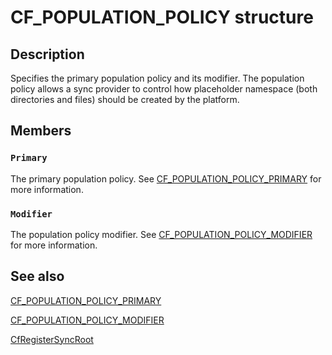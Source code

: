 # CF_POPULATION_POLICY structure

## Description

Specifies the primary population policy and its modifier. The population policy allows a sync provider to control how placeholder namespace (both directories and files) should be created by the platform.

## Members

### `Primary`

The primary population policy. See [CF_POPULATION_POLICY_PRIMARY](https://learn.microsoft.com/windows/win32/api/cfapi/ne-cfapi-cf_population_policy_primary) for more information.

### `Modifier`

The population policy modifier. See [CF_POPULATION_POLICY_MODIFIER](https://learn.microsoft.com/windows/win32/api/cfapi/ne-cfapi-cf_population_policy_modifier) for more information.

## See also

[CF_POPULATION_POLICY_PRIMARY](https://learn.microsoft.com/windows/win32/api/cfapi/ne-cfapi-cf_population_policy_primary)

[CF_POPULATION_POLICY_MODIFIER](https://learn.microsoft.com/windows/win32/api/cfapi/ne-cfapi-cf_population_policy_modifier)

[CfRegisterSyncRoot](https://learn.microsoft.com/windows/win32/api/cfapi/nf-cfapi-cfregistersyncroot)